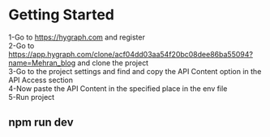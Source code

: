 

# Getting Started
1-Go to https://hygraph.com and register <br/>
2-Go to https://app.hygraph.com/clone/acf04dd03aa54f20bc08dee86ba55094?name=Mehran_blog and clone the project<br/>
3-Go to the project settings and find and copy the API Content option in the API Access section <br/>
4-Now paste the API Content in the specified place in the env file <br/>
5-Run project 
## npm run dev


